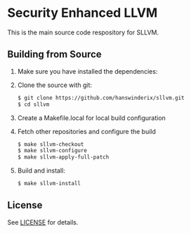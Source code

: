 # Security Enhanced LLVM

This is the main source code respository for SLLVM.

## Building from Source

1. Make sure you have installed the dependencies:

2. Clone the source with git:

   ```sh
   $ git clone https://github.com/hanswinderix/sllvm.git
   $ cd sllvm
   ```

3. Create a Makefile.local for local build configuration

4. Fetch other repositories and configure the build

   ```sh
   $ make sllvm-checkout
   $ make sllvm-configure
   $ make sllvm-apply-full-patch
   ```
7. Build and install:

   ```sh
   $ make sllvm-install
   ```

## License

See [LICENSE](LICENSE) for details.
